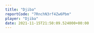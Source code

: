 ```yaml
---
title: "Djiba"
reportCode: "7RnchN3rf4Zw6Pbm"
player: "Djiba"
date: 2021-11-15T21:50:09.524000+00:00
---
```

